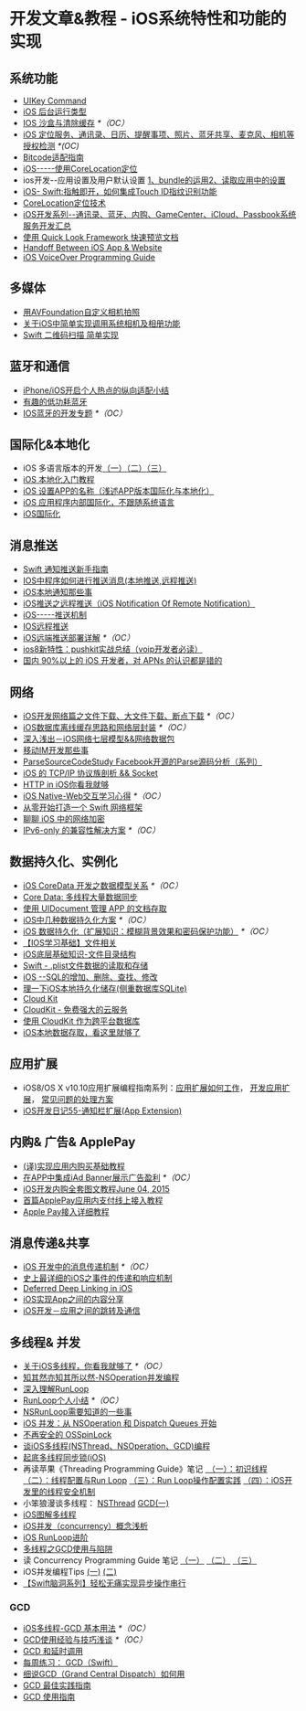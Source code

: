 # 开发文章&教程 - iOS系统特性和功能的实现
## 系统功能
- [UIKey Command][1]
- [iOS 后台运行类型][2]
- [IOS 沙盒与清除缓存][3] _\*（OC）_
- [iOS 定位服务、通讯录、日历、提醒事项、照片、蓝牙共享、麦克风、相机等授权检测][4] _\*(OC)_
- [Bitcode适配指南][5]
- [iOS-----使用CoreLocation定位][6]
- ios开发--应用设置及用户默认设置 [1、bundle的运用][7][2、读取应用中的设置][8]
- [iOS- Swift:指触即开，如何集成Touch ID指纹识别功能][9]
- [CoreLocation定位技术][10]
- [iOS开发系列--通讯录、蓝牙、内购、GameCenter、iCloud、Passbook系统服务开发汇总][11]
- [使用 Quick Look Framework 快速预览文档][12]
- [Handoff Between iOS App & Website][13]
- [iOS VoiceOver Programming Guide][14]

## 多媒体
- [用AVFoundation自定义相机拍照][15]
- [关于iOS中简单实现调用系统相机及相册功能][16]
- [Swift 二维码扫描 简单实现][17]

## 蓝牙和通信
- [iPhone/iOS开启个人热点的纵向适配小结][18]
- [有趣的低功耗蓝牙][19]
- [IOS蓝牙的开发专题][20] _\*（OC）_

## 国际化&本地化
- iOS 多语言版本的开发[（一）][21][（二）][22][（三）][23]
- [iOS 本地化入门教程][24]
- [iOS 设置APP的名称（浅述APP版本国际化与本地化）][25]
- [iOS 应用程序内部国际化，不跟随系统语言][26]
- [iOS国际化][27]

## 消息推送
- [Swift 通知推送新手指南][28]
- [IOS中程序如何进行推送消息(本地推送,远程推送)][29]
- [iOS本地通知那些事][30]
- [iOS推送之远程推送（iOS Notification Of Remote Notification）][31]
- [iOS-----推送机制][32]
- [IOS远程推送][33]
- [iOS远端推送部署详解][34] _\*（OC）_
- [ios8新特性：pushkit实战总结（voip开发者必读）][35]
- [国内 90%以上的 iOS 开发者，对 APNs 的认识都是错的][36]

## 网络
- [iOS开发网络篇之文件下载、大文件下载、断点下载][37] _\*（OC）_
- [iOS数据库离线缓存思路和网络层封装][38] _\*（OC）_
- [深入浅出－iOS网络七层模型&&网络数据包][39]
- [移动IM开发那些事][40]
- [ParseSourceCodeStudy Facebook开源的Parse源码分析（系列）][41]
- [iOS 的 TCP/IP 协议族剖析 && Socket][42]
- [HTTP in iOS你看我就够][43]
- [iOS Native-Web交互学习心得][44] _\*（OC）_
- [从零开始打造一个 Swift 网络框架][45]
- [聊聊 iOS 中的网络加密][46]
- [IPv6-only 的兼容性解决方案][47] _\*（OC）_

## 数据持久化、实例化
- [iOS CoreData 开发之数据模型关系][48] _\*（OC）_
- [Core Data: 多线程大量数据同步][49]
- [使用 UIDocument 管理 APP 的文档存取][50]
- [iOS中几种数据持久化方案][51] _\*（OC）_
- [iOS 数据持久化（扩展知识：模糊背景效果和密码保护功能）][52] _\*（OC）_
- [【IOS学习基础】文件相关][53]
- [iOS底层基础知识-文件目录结构][54]
- [Swift - .plist文件数据的读取和存储][55]
- [iOS --SQL的增加、删除、查找、修改][56]
- [理一下iOS本地持久化储存(侧重数据库SQLite)][57]
- [Cloud Kit][58]
- [CloudKit - 免费强大的云服务][59]
- [使用 CloudKit 作为跨平台数据库][60]
- [iOS本地数据存取，看这里就够了][61]

## 应用扩展
- iOS8/OS X v10.10应用扩展编程指南系列：[应用扩展如何工作][62]， [开发应用扩展][63]， [常见问题的处理方案][64] 
- [iOS开发日记55-通知栏扩展(App Extension)][65]

## 内购& 广告& ApplePay
- [(译)实现应用内购买基础教程][66]
- [在APP中集成iAd Banner展示广告盈利][67] _\*（OC）_
- [iOS开发内购全套图文教程June 04, 2015][68]
- [首篇ApplePay应用内支付线上接入教程][69]
- [Apple Pay接入详细教程][70]

## 消息传递&共享
- [iOS 开发中的消息传递机制][71] _\*（OC）_
- [史上最详细的iOS之事件的传递和响应机制][72]
- [Deferred Deep Linking in iOS][73]
- [iOS实现App之间的内容分享][74]
- [iOS开发－应用之间的跳转及通信][75]　

## 多线程& 并发
- [关于iOS多线程，你看我就够了][76] _\*（OC）_
- [知其然亦知其所以然-NSOperation并发编程][77]
- [深入理解RunLoop][78]
- [RunLoop个人小结][79] _\*（OC）_
- [NSRunLoop需要知道的一些事][80]
- [iOS 并发：从 NSOperation 和 Dispatch Queues 开始][81]
- [不再安全的 OSSpinLock][82]
- [谈iOS多线程(NSThread、NSOperation、GCD)编程][83]
- [起底多线程同步锁(iOS)][84]
- 再读苹果《Threading Programming Guide》笔记 [ （一）：初识线程][85] [（二）：线程配置与Run Loop][86] [（三）：Run Loop操作配置实践][87] [（四）：iOS开发里的线程安全机制][88]
- 小笨狼漫谈多线程： [NSThread][89] [GCD(一)][90]
- [iOS图解多线程][91]
- [iOS并发（concurrency）概念浅析][92]
- [iOS RunLoop进阶][93]
- [多线程之GCD使用与陷阱][94]
- 读 Concurrency Programming Guide 笔记 [（一）][95] [（二）][96] [（三）][97]
- iOS并发编程Tips [(一)][98] [(二)][99]
- [【Swift脑洞系列】轻松无痛实现异步操作串行][100]

### GCD
- [iOS多线程-GCD 基本用法][101] _\*（OC）_
- [GCD使用经验与技巧浅谈][102] _\*（OC）_
- [GCD 和延时调用][103]
- [每周练习： GCD（Swift）][104]
- [细说GCD（Grand Central Dispatch）如何用][105]
- [GCD 最佳实践指南][106]
- [GCD 使用指南][107]

[1]:	http://nshipster.cn/uikeycommand/
[2]:	http://www.cnblogs.com/maomishen/p/4933617.html
[3]:	http://www.cnblogs.com/jerehedu/p/4930593.html "IOS 沙盒与清除缓存"
[4]:	http://www.cnblogs.com/CocoonJin/p/4959877.html "iOS 定位服务、通讯录、日历、提醒事项、照片、蓝牙共享、麦克风、相机等授权检测"
[5]:	http://dzpqzb.com/2015/11/19/bitcode-open.html
[6]:	http://www.cnblogs.com/congli0220/p/5078187.html "iOS-----使用CoreLocation定位"
[7]:	http://www.cnblogs.com/azuo/p/5090718.html "ios开发--应用设置及用户默认设置【1、bundle的运用】"
[8]:	http://www.cnblogs.com/azuo/p/5098544.html "ios开发--应用设置及用户默认设置【2、读取应用中的设置】"
[9]:	http://www.cnblogs.com/qingche/p/5099333.html "iOS- Swift:指触即开，如何集成Touch ID指纹识别功能"
[10]:	http://www.cnblogs.com/ldnh/p/5334217.html "CoreLocation定位技术"
[11]:	http://www.cnblogs.com/kenshincui/p/4220402.html "iOS开发系列--通讯录、蓝牙、内购、GameCenter、iCloud、Passbook系统服务开发汇总"
[12]:	http://swift.gg/2016/04/29/quick-look-framework/ "使用 Quick Look Framework 快速预览文档"
[13]:	http://geeklu.com/2015/04/handoff-between-native-app-and-web-browser/ "Handoff Between iOS App & Website"
[14]:	http://geeklu.com/2016/03/ios-voiceover-programming-guide/ "iOS VoiceOver Programming Guide"
[15]:	http://www.cnblogs.com/Phelthas/p/5215230.html "用AVFoundation自定义相机拍照"
[16]:	http://www.jianshu.com/p/e70a184d1f32 "关于iOS中简单实现调用系统相机及相册功能"
[17]:	http://www.cnblogs.com/GGBigBong/p/5340134.html "Swift 二维码扫描 简单实现"
[18]:	http://blog.csdn.net/phunxm/article/details/42967035 "iPhone/iOS开启个人热点的纵向适配小结"
[19]:	http://www.cocoachina.com/ios/20160218/15307.html
[20]:	http://liuyanwei.jumppo.com/2015/07/17/ios-BLE-0.html
[21]:	http://www.devashen.com/blog/2016/01/14/localized01/ "iOS 多语言版本的开发（一）"
[22]:	http://www.devashen.com/blog/2016/01/15/localized02/ "iOS 多语言版本的开发（二）"
[23]:	http://www.devashen.com/blog/2016/01/18/localized03/ "iOS 多语言版本的开发（三）"
[24]:	http://segmentfault.com/a/1190000004182437 "iOS 本地化入门教程"
[25]:	http://www.jianshu.com/p/a3a70f0398c4 "iOS 设置APP的名称（浅述APP版本国际化与本地化）"
[26]:	http://www.cnblogs.com/jgCho/p/4958215.html "iOS 应用程序内部国际化，不跟随系统语言"
[27]:	http://mokai.github.io/2015/10/iOS%E5%9B%BD%E9%99%85%E5%8C%96/ "iOS国际化"
[28]:	http://swift.gg/2016/03/15/push-notification-ios/ "Swift 通知推送新手指南"
[29]:	http://www.cnblogs.com/wolfhous/p/5135711.html "IOS中程序如何进行推送消息(本地推送,远程推送)"
[30]:	http://segmentfault.com/a/1190000004295616 "iOS  本地通知那些事"
[31]:	http://www.jianshu.com/p/4b947569a548 "iOS推送之远程推送（iOS Notification Of Remote Notification）"
[32]:	http://www.cnblogs.com/congli0220/p/5085540.html "iOS-----推送机制"
[33]:	http://www.goofyy.com/blog/ios%E8%BF%9C%E7%A8%8B%E6%8E%A8%E9%80%81/ "IOS远程推送"
[34]:	http://hechen.info/2015/07/30/iOS-Push-Notification/
[35]:	http://blog.csdn.net/openglnewbee/article/details/44807191 "ios8新特性：pushkit实战总结（voip开发者必读）"
[36]:	http://www.jianshu.com/p/ace1b422bad4 "国内 90%以上的 iOS 开发者，对 APNs 的认识都是错的"
[37]:	http://www.jianshu.com/p/f65e32012f07
[38]:	http://www.jianshu.com/p/f2e59e98ab86 "iOS数据库离线缓存思路和网络层封装"
[39]:	http://www.jianshu.com/p/4b9d43c0571a "深入浅出－iOS网络七层模型&&网络数据包"
[40]:	http://xiangwangfeng.com/2015/05/20/%E7%A7%BB%E5%8A%A8IM%E5%BC%80%E5%8F%91%E9%82%A3%E4%BA%9B%E4%BA%8B/
[41]:	https://github.com/ChenYilong/ParseSourceCodeStudy
[42]:	http://www.cnblogs.com/8hao/p/5234689.html "iOS 的 TCP/IP 协议族剖析 && Socket"
[43]:	http://www.jianshu.com/p/42d9cc1dde10 "HTTP in iOS你看我就够"
[44]:	http://www.cnblogs.com/shouce/p/5445038.html "iOS Native-Web交互学习心得"
[45]:	http://www.jianshu.com/p/0039f963239d "从零开始打造一个 Swift 网络框架"
[46]:	http://www.jianshu.com/p/75d96b72bfb1 "聊聊 iOS 中的网络加密"
[47]:	http://www.jianshu.com/p/8837739251ad "IPv6-only 的兼容性解决方案"
[48]:	http://www.cnblogs.com/wws19125/p/5191218.html "iOS CoreData 开发之数据模型关系"
[49]:	http://www.jianshu.com/p/37ab8f336f76
[50]:	http://swiftcafe.io/2015/11/14/uidocument/
[51]:	http://www.cnblogs.com/allencelee/p/4975622.html "iOS中几种数据持久化方案"
[52]:	http://www.cnblogs.com/huangjianwu/p/4989573.html "iOS 数据持久化（扩展知识：模糊背景效果和密码保护功能）"
[53]:	http://www.cnblogs.com/silence-wzx/p/5140952.html "【IOS学习基础】文件相关"
[54]:	http://www.cnblogs.com/wujy/p/5188302.html "iOS底层基础知识-文件目录结构"
[55]:	http://www.hangge.com/blog/cache/detail_888.html
[56]:	http://www.cnblogs.com/bolin-123/p/5309217.html "iOS --SQL的增加、删除、查找、修改"
[57]:	http://www.jianshu.com/p/10a26d01dc84 "理一下iOS本地持久化储存(侧重数据库SQLite)"
[58]:	http://nshipster.cn/cloudkit/
[59]:	http://swiftcafe.io/2015/11/13/cafe-time-cloudkit/
[60]:	http://tips.producter.io/shi-yong-cloudkit-zuo-wei-kua-ping-tai-shu-ju-ku/
[61]:	http://www.jianshu.com/p/a3eeae99e902 "iOS本地数据存取，看这里就够了"
[62]:	http://www.devtalking.com/articles/understand-how-an-extension-works/ "应用扩展如何工作"
[63]:	http://www.devtalking.com/articles/creating-an-app-extension/ "开发应用扩展"
[64]:	http://www.devtalking.com/articles/handling-common-scenarios/ "常见问题的处理方案"
[65]:	http://www.cnblogs.com/Twisted-Fate/p/5075813.html "iOS开发日记55-通知栏扩展(App Extension)"
[66]:	http://www.jianshu.com/p/741b2a044e78
[67]:	http://www.cocoachina.com/ios/20140928/9780.html
[68]:	http://allluckly.cn/ios%E6%94%AF%E4%BB%98/iOS%E5%BC%80%E5%8F%912015%E5%B9%B4%E6%9C%80%E6%96%B0%E5%86%85%E8%B4%AD%E6%95%99%E7%A8%8B "iOS开发内购全套图文教程June 04, 2015"
[69]:	http://zyden.vicp.cc/applepay/ "首篇ApplePay应用内支付线上接入教程"
[70]:	http://www.jianshu.com/p/738aee78ba52 "Apple Pay接入详细教程"
[71]:	http://objccn.io/issue-7-4/
[72]:	http://www.jianshu.com/p/2e074db792ba
[73]:	http://tech.glowing.com/cn/deferred-deep-linking-and-branch-sdk-in-ios/ "Deferred Deep Linking in iOS"
[74]:	http://www.jianshu.com/p/88a08d66894f "iOS实现App之间的内容分享"
[75]:	http://www.cnblogs.com/GarveyCalvin/p/4877115.html "iOS开发－应用之间的跳转及通信"
[76]:	http://www.jianshu.com/p/0b0d9b1f1f19
[77]:	http://www.jianshu.com/p/ebb3e42049fd "知其然亦知其所以然-NSOperation并发编程"
[78]:	http://blog.ibireme.com/2015/05/18/runloop/ "深入理解RunLoop"
[79]:	http://www.devlizy.com/runloop/
[80]:	https://mp.weixin.qq.com/s?__biz=MzAwMjYwMTAwNw==&mid=403269344&idx=1&sn=6363492cf8ed066cd4581d9840ff089f
[81]:	http://swift.gg/2016/01/08/ios-concurrency-getting-started-with-nsoperation-and-dispatch-queues/ "iOS 并发：从 NSOperation 和 Dispatch Queues 开始"
[82]:	http://blog.ibireme.com/2016/01/16/spinlock_is_unsafe_in_ios/ "不再安全的 OSSpinLock"
[83]:	http://www.jianshu.com/p/6e6f4e005a0b "谈iOS多线程(NSThread、NSOperation、GCD)编程"
[84]:	http://springox.w18.net/?p=685 "起底多线程同步锁(iOS)"
[85]:	http://www.devtalking.com/articles/read-threading-programming-guide-1/
[86]:	http://geek.csdn.net/news/detail/55617
[87]:	http://geek.csdn.net/news/detail/56056
[88]:	http://geek.csdn.net/news/detail/56726
[89]:	http://www.jianshu.com/p/8ed06312d8bd "小笨狼漫谈多线程：NSThread"
[90]:	http://www.jianshu.com/p/c2b14bb999de "小笨狼漫谈多线程：GCD(一)"
[91]:	http://www.henishuo.com/ios-multithread-detail/ "iOS图解多线程"
[92]:	http://shellhue.github.io/2016/03/29/concurrency/
[93]:	http://www.jianshu.com/p/2c067bdc7e47 "iOS RunLoop进阶"
[94]:	http://icoor.xyz/2016/04/11/%E5%A4%9A%E7%BA%BF%E7%A8%8B%E4%B9%8BGCD%E4%BD%BF%E7%94%A8%E4%B8%8E%E9%99%B7%E9%98%B1/
[95]:	http://www.devtalking.com/articles/read-concurrency-programming-guide-1/ "读 Concurrency Programming Guide 笔记（一）"
[96]:	http://www.devtalking.com/articles/read-concurrency-programming-guide-2/ "读 Concurrency Programming Guide 笔记（二）"
[97]:	http://www.devtalking.com/articles/read-concurrency-programming-guide-3/ "读 Concurrency Programming Guide 笔记（三）"
[98]:	http://ifujun.com/iosbing-fa-bian-cheng-tips/ "iOS并发编程Tips(一)"
[99]:	http://ifujun.com/iosbing-fa-bian-cheng-tips-er/
[100]:	http://www.jianshu.com/p/168f92164f06 "【Swift脑洞系列】轻松无痛实现异步操作串行"
[101]:	http://www.jianshu.com/p/e0928a243373
[102]:	http://tutuge.me/2015/04/03/something-about-gcd/
[103]:	http://swifter.tips/gcd-delay-call/
[104]:	https://github.com/icepy/_posts/issues/14
[105]:	https://github.com/ming1016/study/wiki/%E7%BB%86%E8%AF%B4GCD%EF%BC%88Grand-Central-Dispatch%EF%BC%89%E5%A6%82%E4%BD%95%E7%94%A8 "细说GCD（Grand Central Dispatch）如何用"
[106]:	http://chengway.in/gcd-zui-jia-shi-jian-zhi-nan/
[107]:	http://swift.gg/2016/05/05/the-gcd-handbook/ "GCD 使用指南"
